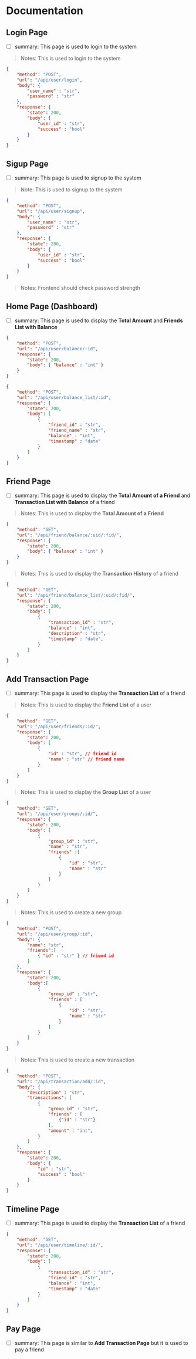 # Documentation

## Login Page

- [ ] summary: This page is used to login to the system
> Notes: This is used to login to the system

```json
{
    "method": "POST",
    "url": "/api/user/login",
    "body": {
        "user_name" : "str",
        "password" : "str"
    },
    "response": {
        "state": 200,
        "body": {
            "user_id" : "str",
            "success" : "bool"
        }
    }
}
```

## Sigup Page

- [ ] summary: This page is used to signup to the system
> Note: This is used to signup to the system

```json
{
    "method": "POST",
    "url": "/api/user/signup",
    "body": {
        "user_name" : "str",
        "password" : "str"
    },
    "response": {
        "state": 200,
        "body": {
            "user_id" : "str",
            "success" : "bool"
        }
    }
}
```

> Notes: Frontend should check password strength

## Home Page (Dashboard)

- [ ] summary: This page is used to display the **Total Amount** and **Friends List with Balance**

```json
{
    "method": "POST",
    "url": "/api/user/balance/:id",
    "response": {
        "state": 200,
        "body": { "balance" : "int" }
    }
}
```

```json
{
    "method": "POST",
    "url": "/api/user/balance_list/:id",
    "response": {
        "state": 200,
        "body": [
            {
                "friend_id" : "str",
                "friend_name" : "str",
                "balance" : "int",
                "timestamp" : "date"
            }
        ]
    }
}
```

## Friend Page

- [ ] summary: This page is used to display the **Total Amount of a Friend** and **Transaction List with Balance** of a friend
> Notes: This is used to display the **Total Amount of a Friend**

```json
{
    "method": "GET",
    "url": "/api/friend/balance/:uid/:fid/",
    "response": {
        "state": 200,
        "body": { "balance" : "int" }
    }
}
```

> Notes: This is used to display the **Transaction History** of a friend

```json
{
    "method": "GET",
    "url": "/api/friend/balance_list/:uid/:fid/",
    "response": {
        "state": 200,
        "body": [
            {
                "transaction_id" : "str",
                "balance" : "int",
                "description" : "str",
                "timestamp" : "date",
            }
        ]
    }
}
```

## Add Transaction Page

- [ ] summary: This page is used to display the **Transaction List** of a friend
> Notes: This is used to display the **Friend List** of a user

```json
{
    "method": "GET",
    "url": "/api/user/friends/:id/",
    "response": {
        "state": 200,
        "body": [
            {
                "id" : "str", // friend id
                "name" : "str" // friend name
            }
        ]
    }
}
```

> Notes: This is used to display the **Group List** of a user

```json
{
    "method": "GET",
    "url": "/api/user/groups/:id/",
    "response": {
        "state": 200,
        "body": [
            {
                "group_id" : "str",
                "name" : "str",
                "friends" :[
                    {
                        "id" : "str",
                        "name" : "str"
                    }
                ]
            }
        ]
    }
}
```

> Notes: This is used to create a new group

```json
{
    "method": "POST",
    "url": "/api/user/group/:id",
    "body": {
        "name": "str",
        "friends":[
            { "id" : "str" } // friend id
        ]
    },
    "response": {
        "state": 200,
        "body":[
            {
                "group_id" : "str",
                "friends" : [
                    {
                        "id" : "str",
                        "name" : "str"
                    }
                ]
            }
        ]
    }
}
```

> Notes: This is used to create a new transaction

```json
{
    "method": "POST",
    "url": "/api/transaction/add/:id",
    "body": {
        "description" : "str",
        "transactions": [
            {
                "group_id" : "str",
                "friends" : [
                    {"id" : "str"}
                ],
                "amount" : "int",
            }
        ]
    },
    "response": {
        "state": 200,
        "body": {
            "id" : "str",
            "success" : "bool"
        }
    }
}
```

## Timeline Page

- [ ] summary: This page is used to display the **Transaction List** of a friend

```json
{
    "method": "GET",
    "url": "/api/user/timeline/:id/",
    "response": {
        "state": 200,
        "body": [
            {
                "transaction_id" : "str",
                "friend_id" : "str",
                "balance" : "int",
                "timestamp" : "date"
            }
        ]
    }
}
```

## Pay Page

- [ ] summary: This page is similar to **Add Transaction Page** but it is used to pay a friend

